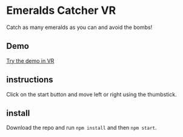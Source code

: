 # Emeralds Catcher VR

Catch as many emeralds as you can and avoid the bombs!

## Demo

[Try the demo in VR](https://emeralds.nxdec.io/)

## instructions

Click on the start button and move left or right using the thumbstick.

## install

Download the repo and run `npm install` and then `npm start`.
